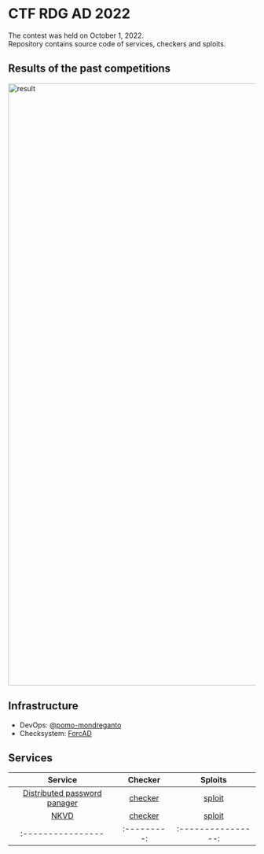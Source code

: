 # CTF RDG AD 2022
The contest was held on October 1, 2022.  
Repository contains source code of services, checkers and sploits.

## Results of the past competitions
<img width="1225" alt="result" src="https://user-images.githubusercontent.com/103483328/193971577-ab308b04-dcff-4e94-b50c-58d24dd3e931.png">


## Infrastructure 
* DevOps: [@pomo-mondreganto](https://github.com/pomo-mondreganto/)  
* Checksystem: [ForcAD](https://github.com/pomo-mondreganto/ForcAD)

## Services
| Service | Checker | Sploits |
|:----------------:|:---------:|:----------------:|
| [Distributed password panager](https://github.com/InformationSecurityCenter/RDG/tree/main/Services/distributed_password_manager) | [checker](https://github.com/InformationSecurityCenter/RDG/tree/main/checkers/distributed_password_manager) | [sploit](https://github.com/InformationSecurityCenter/RDG/tree/main/exploit/distributed_password_manager) |
| [NKVD](https://github.com/InformationSecurityCenter/RDG/tree/main/Services/distributed_password_manager) | [checker](https://github.com/InformationSecurityCenter/RDG/tree/main/checkers/NKVD) | [sploit](https://github.com/InformationSecurityCenter/RDG/tree/main/exploit/NKVD) |
|:----------------|:---------:|:----------------:|
